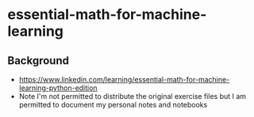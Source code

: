 # essential-math-for-machine-learning

##  Background

* https://www.linkedin.com/learning/essential-math-for-machine-learning-python-edition
* Note I'm not permitted to distribute the original exercise files but I am permitted to document my personal notes and notebooks

